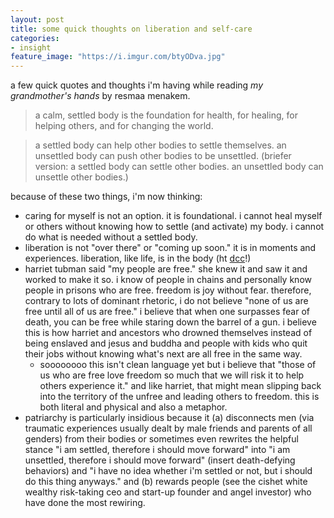 ```yaml
---
layout: post
title: some quick thoughts on liberation and self-care
categories: 
- insight
feature_image: "https://i.imgur.com/btyODva.jpg"
---
```


a few quick quotes and thoughts i'm having while reading _my grandmother's hands_ by resmaa menakem. 

> a calm, settled body is the foundation for health, for healing, for helping others, and for changing the world. 

> a settled body can help other bodies to settle themselves. an unsettled body can push other bodies to be unsettled. (briefer version: a settled body can settle other bodies. an unsettled body can unsettle other bodies.)

because of these two things, i'm now thinking:

* caring for myself is not an option. it is foundational. i cannot heal myself or others without knowing how to settle (and activate) my body. i cannot do what is needed without a settled body. 
* liberation is not "over there" or "coming up soon." it is in moments and experiences. liberation, like life, is in the body (ht [dcc](http://infinitegrowth.rocks/blog/2019/3/2/life-is-in-the-body)!)
* harriet tubman said "my people are free." she knew it and saw it and worked to make it so. i know of people in chains and personally know people in prisons who are free. freedom is joy without fear. therefore, contrary to lots of dominant rhetoric, i do not believe "none of us are free until all of us are free." i believe that when one surpasses fear of death, you can be free while staring down the barrel of a gun. i believe this is how harriet and ancestors who drowned themselves instead of being enslaved and jesus and buddha and people with kids who quit their jobs without knowing what's next are all free in the same way. 
    * soooooooo this isn't clean language yet but i believe that "those of us who are free love freedom so much that we will risk it to help others experience it." and like harriet, that might mean slipping back into the territory of the unfree and leading others to freedom. this is both literal and physical and also a metaphor.
* patriarchy is particularly insidious because it (a) disconnects men (via traumatic experiences usually dealt by male friends and parents of all genders) from their bodies or sometimes even rewrites the helpful stance "i am settled, therefore i should move forward" into "i am unsettled, therefore i should move forward" (insert death-defying behaviors) and "i have no idea whether i'm settled or not, but i should do this thing anyways." and (b) rewards people (see the cishet white wealthy risk-taking ceo and start-up founder and angel investor) who have done the most rewiring.